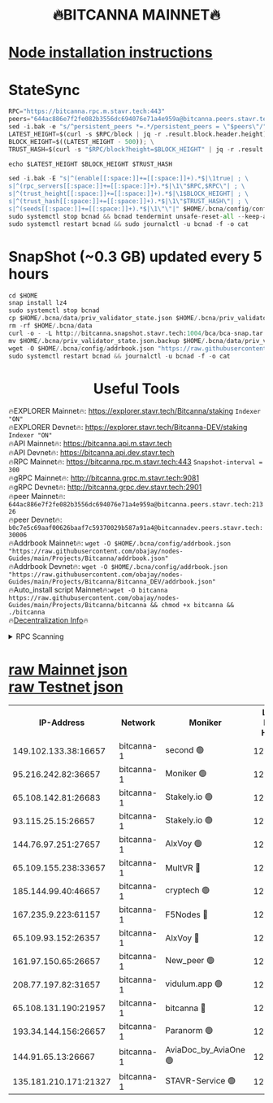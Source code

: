 <h1 align="center"> 🔥BITCANNA MAINNET🔥</h1>


[Node installation instructions](https://github.com/obajay/nodes-Guides/tree/main/Projects/Bitcanna)
=

# StateSync
```python
RPC="https://bitcanna.rpc.m.stavr.tech:443"
peers="644ac886e7f2fe082b3556dc694076e71a4e959a@bitcanna.peers.stavr.tech:21326"
sed -i.bak -e "s/^persistent_peers *=.*/persistent_peers = \"$peers\"/" $HOME/.bcna/config/config.toml
LATEST_HEIGHT=$(curl -s $RPC/block | jq -r .result.block.header.height); \
BLOCK_HEIGHT=$((LATEST_HEIGHT - 500)); \
TRUST_HASH=$(curl -s "$RPC/block?height=$BLOCK_HEIGHT" | jq -r .result.block_id.hash)

echo $LATEST_HEIGHT $BLOCK_HEIGHT $TRUST_HASH

sed -i.bak -E "s|^(enable[[:space:]]+=[[:space:]]+).*$|\1true| ; \
s|^(rpc_servers[[:space:]]+=[[:space:]]+).*$|\1\"$RPC,$RPC\"| ; \
s|^(trust_height[[:space:]]+=[[:space:]]+).*$|\1$BLOCK_HEIGHT| ; \
s|^(trust_hash[[:space:]]+=[[:space:]]+).*$|\1\"$TRUST_HASH\"| ; \
s|^(seeds[[:space:]]+=[[:space:]]+).*$|\1\"\"|" $HOME/.bcna/config/config.toml
sudo systemctl stop bcnad && bcnad tendermint unsafe-reset-all --keep-addr-book
sudo systemctl restart bcnad && sudo journalctl -u bcnad -f -o cat
```
# SnapShot (~0.3 GB) updated every 5 hours
```python
cd $HOME
snap install lz4
sudo systemctl stop bcnad
cp $HOME/.bcna/data/priv_validator_state.json $HOME/.bcna/priv_validator_state.json.backup
rm -rf $HOME/.bcna/data
curl -o - -L http://bitcanna.snapshot.stavr.tech:1004/bca/bca-snap.tar.lz4 | lz4 -c -d - | tar -x -C $HOME/.bcna --strip-components 2
mv $HOME/.bcna/priv_validator_state.json.backup $HOME/.bcna/data/priv_validator_state.json
wget -O $HOME/.bcna/config/addrbook.json "https://raw.githubusercontent.com/obajay/nodes-Guides/main/Projects/Bitcanna/addrbook.json"
sudo systemctl restart bcnad && journalctl -u bcnad -f -o cat
```

 <h1 align="center"> Useful Tools</h1>

🔥EXPLORER Mainnet🔥:    https://explorer.stavr.tech/Bitcanna/staking          `Indexer "ON"` \
🔥EXPLORER Devnet🔥:     https://explorer.stavr.tech/Bitcanna-DEV/staking     `Indexer "ON"` \
🔥API Mainnet🔥:         https://bitcanna.api.m.stavr.tech \
🔥API Devnet🔥:          https://bitcanna.api.dev.stavr.tech \
🔥RPC Mainnet🔥:         https://bitcanna.rpc.m.stavr.tech:443         `Snapshot-interval = 300` \
🔥gRPC Mainnet🔥:        http://bitcanna.grpc.m.stavr.tech:9081 \
🔥gRPC Devnet🔥:         http://bitcanna.grpc.dev.stavr.tech:2901 \
🔥peer Mainnet🔥:        `644ac886e7f2fe082b3556dc694076e71a4e959a@bitcanna.peers.stavr.tech:21326` \
🔥peer Devnet🔥:         `b0c7e5c69aaf00626baaf7c59370029b587a91a4@bitcannadev.peers.stavr.tech:30006` \
🔥Addrbook Mainnet🔥:    ```wget -O $HOME/.bcna/config/addrbook.json "https://raw.githubusercontent.com/obajay/nodes-Guides/main/Projects/Bitcanna/addrbook.json"``` \
🔥Addrbook Devnet🔥:    ```wget -O $HOME/.bcna/config/addrbook.json "https://raw.githubusercontent.com/obajay/nodes-Guides/main/Projects/Bitcanna/Bitcanna_DEV/addrbook.json"``` \
🔥Auto_install script Mainnet🔥:```wget -O bitcanna https://raw.githubusercontent.com/obajay/nodes-Guides/main/Projects/Bitcanna/bitcanna && chmod +x bitcanna && ./bitcanna``` \
🔥[Decentralization Info](https://github.com/obajay/StateSync-snapshots/tree/main/Projects/Bitcanna/Decentralization)🔥


<details>
<summary>RPC Scanning</summary>

<h2 align="center"> We scan nodes in real time every 4 hours. And we provide the final result of RPC endpoints.
We cannot influence the operation of these nodes in any way. </h2>


```python
If Voting Power is higher than 0 --> then the Node is a validator of the network and may be subject to attack and be a potential threat to the chain.
```
```python
We marked such validators with a red symbol
```

</details>

[raw Mainnet json](https://rpc-check.bcam.stavr.tech/bcam/rpc-bcam-result.json) \
[raw Testnet json](https://github.com/obajay/StateSync-snapshots/tree/main/Projects/Bitcanna/Rpc-Check-Testnet)
=



<table><tr><th>IP-Address</th><th>Network</th><th>Moniker</th><th>Latest Block Height</th><th>Earliest Block Height</th><th>Catching Up</th><th>Tx Index</th><th>Voting Power</th><th>Scan Time</th></tr><tr><td>149.102.133.38:16657</td><td>bitcanna-1</td><td>second 🟢</td><td>12781242</td><td>1</td><td>False</td><td>on</td><td>0</td><td>2024-02-28T03:43:08.588883941UTC</td></tr><tr><td>95.216.242.82:36657</td><td>bitcanna-1</td><td>Moniker 🟢</td><td>12781231</td><td>5776907</td><td>False</td><td>on</td><td>0</td><td>2024-02-28T03:42:06.520033041UTC</td></tr><tr><td>65.108.142.81:26683</td><td>bitcanna-1</td><td>Stakely.io 🟢</td><td>12781235</td><td>6152001</td><td>False</td><td>on</td><td>0</td><td>2024-02-28T03:42:30.388791660UTC</td></tr><tr><td>93.115.25.15:26657</td><td>bitcanna-1</td><td>Stakely.io 🟢</td><td>12781234</td><td>6520001</td><td>False</td><td>on</td><td>0</td><td>2024-02-28T03:42:23.930031084UTC</td></tr><tr><td>144.76.97.251:27657</td><td>bitcanna-1</td><td>AlxVoy 🟢</td><td>12781240</td><td>8805201</td><td>False</td><td>on</td><td>0</td><td>2024-02-28T03:42:58.078870737UTC</td></tr><tr><td>65.109.155.238:33657</td><td>bitcanna-1</td><td>MultVR 🔴</td><td>12781237</td><td>9933415</td><td>False</td><td>on</td><td>353558</td><td>2024-02-28T03:42:37.942476097UTC</td></tr><tr><td>185.144.99.40:46657</td><td>bitcanna-1</td><td>cryptech 🟢</td><td>12781231</td><td>11528001</td><td>False</td><td>on</td><td>0</td><td>2024-02-28T03:42:02.129721570UTC</td></tr><tr><td>167.235.9.223:61157</td><td>bitcanna-1</td><td>F5Nodes 🔴</td><td>12781237</td><td>12084001</td><td>False</td><td>on</td><td>570</td><td>2024-02-28T03:42:40.196881002UTC</td></tr><tr><td>65.109.93.152:26357</td><td>bitcanna-1</td><td>AlxVoy 🔴</td><td>12781242</td><td>12109301</td><td>False</td><td>on</td><td>1391803</td><td>2024-02-28T03:43:09.140402566UTC</td></tr><tr><td>161.97.150.65:26657</td><td>bitcanna-1</td><td>New_peer 🟢</td><td>12781235</td><td>12254001</td><td>False</td><td>on</td><td>0</td><td>2024-02-28T03:42:30.648809775UTC</td></tr><tr><td>208.77.197.82:31657</td><td>bitcanna-1</td><td>vidulum.app 🟢</td><td>12781236</td><td>12386934</td><td>False</td><td>on</td><td>0</td><td>2024-02-28T03:42:33.433563481UTC</td></tr><tr><td>65.108.131.190:21957</td><td>bitcanna-1</td><td>bitcanna 🔴</td><td>12781238</td><td>12681238</td><td>False</td><td>on</td><td>419340</td><td>2024-02-28T03:42:44.587376725UTC</td></tr><tr><td>193.34.144.156:26657</td><td>bitcanna-1</td><td>Paranorm 🟢</td><td>12781238</td><td>12697701</td><td>False</td><td>on</td><td>0</td><td>2024-02-28T03:42:46.892329417UTC</td></tr><tr><td>144.91.65.13:26667</td><td>bitcanna-1</td><td>AviaDoc_by_AviaOne 🟢</td><td>12781239</td><td>12778301</td><td>False</td><td>on</td><td>0</td><td>2024-02-28T03:42:55.478921254UTC</td></tr><tr><td>135.181.210.171:21327</td><td>bitcanna-1</td><td>STAVR-Service 🟢</td><td>12781240</td><td>12780801</td><td>False</td><td>on</td><td>0</td><td>2024-02-28T03:42:57.832272170UTC</td></tr></table>
